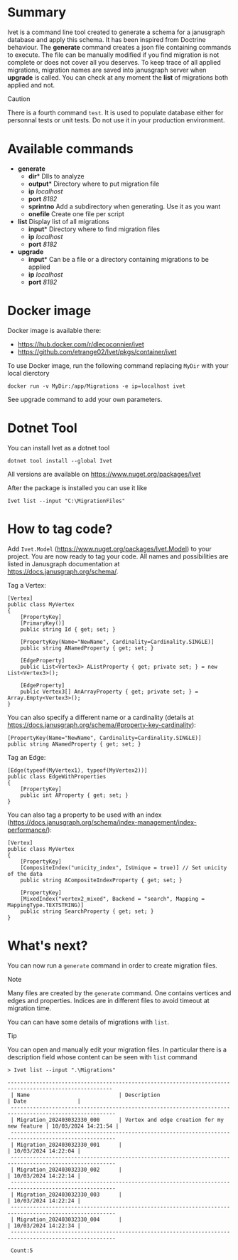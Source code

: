 Summary
=======

Ivet is a command line tool created to generate a schema for a janusgraph database and apply this schema. It has been inspired from Doctrine behaviour.
The **generate** command creates a json file containing commands to execute. The file can be manually modified if you find migration is not complete or does not cover all you deserves.
To keep trace of all applied migrations, migration names are saved into janusgraph server when **upgrade** is called.
You can check at any moment the **list** of migrations both applied and not.

> [!CAUTION]
> There is a fourth command `test`. It is used to populate database either for personnal tests or unit tests. Do not use it in your production environment.

Available commands
=======
* **generate**
	* **dir*** Dlls to analyze
	* **output*** Directory where to put migration file
	* **ip** _localhost_
	* **port** _8182_
    * **sprintno** Add a subdirectory when generating. Use it as you want
    * **onefile** Create one file per script
* **list** Display list of all migrations
	* **input*** Directory where to find migration files
	* **ip** _localhost_
	* **port** _8182_
* **upgrade**
	* **input*** Can be a file or a directory containing migrations to be applied
	* **ip** _localhost_
	* **port** _8182_

Docker image
=======
Docker image is available there:
- https://hub.docker.com/r/dlecoconnier/ivet
- https://github.com/etrange02/Ivet/pkgs/container/ivet

To use Docker image, run the following command replacing `MyDir` with your local dierctory

```
docker run -v MyDir:/app/Migrations -e ip=localhost ivet
```
See upgrade command to add your own parameters.

Dotnet Tool
=======
You can install Ivet as a dotnet tool
```
dotnet tool install --global Ivet
```
All versions are available on https://www.nuget.org/packages/Ivet

After the package is installed you can use it like
```
Ivet list --input "C:\MigrationFiles"
```

How to tag code?
=======
Add `Ivet.Model` (https://www.nuget.org/packages/Ivet.Model) to your project. You are now ready to tag your code.
All names and possibilities are listed in Janusgraph documentation at https://docs.janusgraph.org/schema/.

Tag a Vertex:
```
[Vertex]
public class MyVertex
{
    [PropertyKey]
    [PrimaryKey()]
    public string Id { get; set; }

    [PropertyKey(Name="NewName", Cardinality=Cardinality.SINGLE)]
    public string ANamedProperty { get; set; }

    [EdgeProperty]
    public List<Vertex3> AListProperty { get; private set; } = new List<Vertex3>();

    [EdgeProperty]
    public Vertex3[] AnArrayProperty { get; private set; } = Array.Empty<Vertex3>(); 
}
```


You can also specify a different name or a cardinality (details at https://docs.janusgraph.org/schema/#property-key-cardinality):
```
[PropertyKey(Name="NewName", Cardinality=Cardinality.SINGLE)]
public string ANamedProperty { get; set; }
```


Tag an Edge:
```
[Edge(typeof(MyVertex1), typeof(MyVertex2))]
public class EdgeWithProperties
{
    [PropertyKey]
    public int AProperty { get; set; }
}
```


You can also tag a property to be used with an index (https://docs.janusgraph.org/schema/index-management/index-performance/):
```
[Vertex]
public class MyVertex
{
    [PropertyKey]
    [CompositeIndex("unicity_index", IsUnique = true)] // Set unicity of the data
    public string ACompositeIndexProperty { get; set; }

    [PropertyKey]
    [MixedIndex("vertex2_mixed", Backend = "search", Mapping = MappingType.TEXTSTRING)]
    public string SearchProperty { get; set; }
}
```


What's next?
=======
You can now run a `generate` command in order to create migration files.

> [!NOTE]
> Many files are created by the `generate` command. One contains vertices and edges and properties. Indices are in different files to avoid timeout at migration time.

You can can have some details of migrations with `list`.

> [!TIP]
> You can open and manually edit your migration files. In particular there is a description field whose content can be seen with `list` command

```
> Ivet list --input ".\Migrations"

-------------------------------------------------------------------------------------------------------
 | Name                            | Description                                 | Date                |
 -------------------------------------------------------------------------------------------------------
 | Migration_202403032330_000      | Vertex and edge creation for my new feature | 10/03/2024 14:21:54 |
 -------------------------------------------------------------------------------------------------------
 | Migration_202403032330_001      |                                             | 10/03/2024 14:22:04 |
 -------------------------------------------------------------------------------------------------------
 | Migration_202403032330_002      |                                             | 10/03/2024 14:22:14 |
 -------------------------------------------------------------------------------------------------------
 | Migration_202403032330_003      |                                             | 10/03/2024 14:22:24 |
 -------------------------------------------------------------------------------------------------------
 | Migration_202403032330_004      |                                             | 10/03/2024 14:22:34 |
 -------------------------------------------------------------------------------------------------------

 Count:5
```